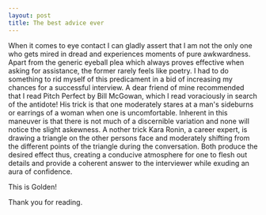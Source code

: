 ```yaml
---
layout: post
title: The best advice ever
---
```


When it comes to eye contact I can gladly assert that I am not the only one who gets mired in dread 
and experiences moments of pure awkwardness. Apart from the generic eyeball plea which always proves 
effective when asking for assistance, the former rarely feels like poetry. I had to do something to rid
myself of this predicament in a bid of increasing my chances for a successful interview. A dear friend of 
mine recommended that I read Pitch Perfect by Bill McGowan, which I read voraciously in search of the antidote!
His trick is that one moderately stares at a man's sideburns or earrings of a woman when one is uncomfortable. 
Inherent in this maneuver is that there is not much of a discernible variation and none will notice the slight askewness. A
nother trick Kara Ronin, a career expert, is drawing a triangle on the other persons face and moderately shifting from the 
different points of the triangle during the conversation. Both produce the desired effect thus, creating a conducive 
atmosphere for one to flesh out details and provide a coherent answer to the interviewer while exuding an aura of confidence. 

This is Golden!

Thank you for reading.
